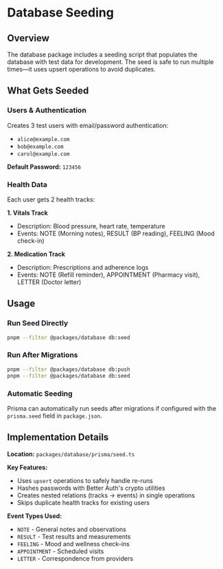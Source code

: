 # Database Seeding

## Overview

The database package includes a seeding script that populates the database with test data for development. The seed is safe to run multiple times—it uses upsert operations to avoid duplicates.

## What Gets Seeded

### Users & Authentication

Creates 3 test users with email/password authentication:

- `alice@example.com`
- `bob@example.com`
- `carol@example.com`

**Default Password:** `123456`

### Health Data

Each user gets 2 health tracks:

**1. Vitals Track**

- Description: Blood pressure, heart rate, temperature
- Events: NOTE (Morning notes), RESULT (BP reading), FEELING (Mood check-in)

**2. Medication Track**

- Description: Prescriptions and adherence logs
- Events: NOTE (Refill reminder), APPOINTMENT (Pharmacy visit), LETTER (Doctor letter)

## Usage

### Run Seed Directly

```bash
pnpm --filter @packages/database db:seed
```

### Run After Migrations

```bash
pnpm --filter @packages/database db:push
pnpm --filter @packages/database db:seed
```

### Automatic Seeding

Prisma can automatically run seeds after migrations if configured with the `prisma.seed` field in `package.json`.

## Implementation Details

**Location:** `packages/database/prisma/seed.ts`

**Key Features:**

- Uses `upsert` operations to safely handle re-runs
- Hashes passwords with Better Auth's crypto utilities
- Creates nested relations (tracks → events) in single operations
- Skips duplicate health tracks for existing users

**Event Types Used:**

- `NOTE` - General notes and observations
- `RESULT` - Test results and measurements
- `FEELING` - Mood and wellness check-ins
- `APPOINTMENT` - Scheduled visits
- `LETTER` - Correspondence from providers
